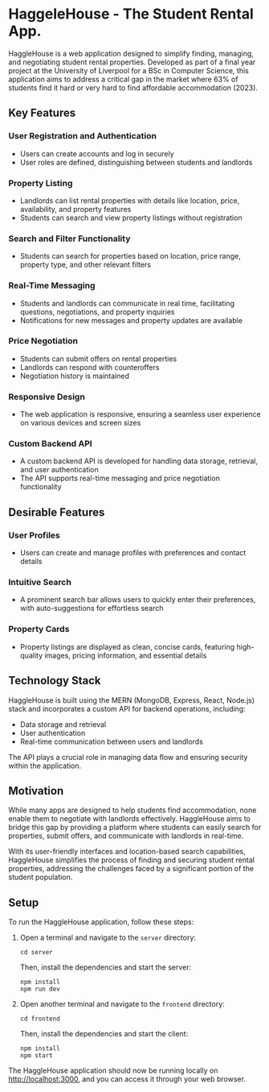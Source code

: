 # HaggeleHouse - The Student Rental App.

HaggleHouse is a web application designed to simplify finding, managing, and negotiating student rental properties. Developed as part of a final year project at the University of Liverpool for a BSc in Computer Science, this application aims to address a critical gap in the market where 63% of students find it hard or very hard to find affordable accommodation (2023).

## Key Features

### User Registration and Authentication
- Users can create accounts and log in securely
- User roles are defined, distinguishing between students and landlords

### Property Listing
- Landlords can list rental properties with details like location, price, availability, and property features
- Students can search and view property listings without registration

### Search and Filter Functionality
- Students can search for properties based on location, price range, property type, and other relevant filters

### Real-Time Messaging
- Students and landlords can communicate in real time, facilitating questions, negotiations, and property inquiries
- Notifications for new messages and property updates are available

### Price Negotiation
- Students can submit offers on rental properties
- Landlords can respond with counteroffers
- Negotiation history is maintained

### Responsive Design
- The web application is responsive, ensuring a seamless user experience on various devices and screen sizes

### Custom Backend API
- A custom backend API is developed for handling data storage, retrieval, and user authentication
- The API supports real-time messaging and price negotiation functionality

## Desirable Features

### User Profiles
- Users can create and manage profiles with preferences and contact details

### Intuitive Search
- A prominent search bar allows users to quickly enter their preferences, with auto-suggestions for effortless search

### Property Cards
- Property listings are displayed as clean, concise cards, featuring high-quality images, pricing information, and essential details

## Technology Stack

HaggleHouse is built using the MERN (MongoDB, Express, React, Node.js) stack and incorporates a custom API for backend operations, including:

- Data storage and retrieval
- User authentication
- Real-time communication between users and landlords

The API plays a crucial role in managing data flow and ensuring security within the application.

## Motivation

While many apps are designed to help students find accommodation, none enable them to negotiate with landlords effectively. HaggleHouse aims to bridge this gap by providing a platform where students can easily search for properties, submit offers, and communicate with landlords in real-time.

With its user-friendly interfaces and location-based search capabilities, HaggleHouse simplifies the process of finding and securing student rental properties, addressing the challenges faced by a significant portion of the student population.

## Setup

To run the HaggleHouse application, follow these steps:

1. Open a terminal and navigate to the `server` directory:
   ```
   cd server
   ```
   Then, install the dependencies and start the server:
   ```
   npm install
   npm run dev
   ```

2. Open another terminal and navigate to the `frontend` directory:
   ```
   cd frontend
   ```
   Then, install the dependencies and start the client:
   ```
   npm install
   npm start
   ```

The HaggleHouse application should now be running locally on [http://localhost:3000](http://localhost:3000), and you can access it through your web browser.

